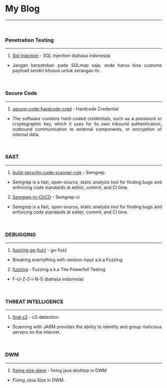# My Blog
---
&nbsp; 
### Penetration Testing
---
1. [Sql-Injection](https://wahyuhadi.github.io/me/Blog/Sql-Injection) - SQL injection (bahasa indonesia)
- <p style="text-align: justify; letter-spacing: 0.002em;">
	Jangan berpatokan pada SQLmap saja, anda harus bisa custome payload sendiri khusus untuk serangan ini .</p>


&nbsp; 
### Secure Code
----
1. [secure-code-hardcode-cred](https://wahyuhadi.github.io/me/Blog/secure-code-hardcode-cred) - Hardcode Credential
- <p style="text-align: justify; letter-spacing: 0.002em;">
	The software contains hard-coded credentials, such as a password or cryptographic key, which it uses for its own inbound authentication, outbound communication to external components, or encryption of internal data.  </p>


&nbsp; 
### SAST
---
1. [build-security-code-scanner-rule](https://wahyuhadi.github.io/me/Blog/build-security-code-scanner-rule)    -  Semgrep
- <p style="text-align: justify; letter-spacing: 0.002em;"> Semgrep is a fast, open-source, static analysis tool for finding bugs and enforcing code standards at editor, commit, and CI time. </p>
2. [Semgrep-in-CI/CD](https://wahyuhadi.github.io/me/Blog/semgrep-in-ci)  -  Semgrep-ci
- <p style="text-align: justify; letter-spacing: 0.002em;"> Semgrep is a fast, open-source, static analysis tool for finding bugs and enforcing code standards at editor, commit, and CI time. </p>

&nbsp; 
### DEBUGGING
---
1. [fuzzing-go-fuzz](https://wahyuhadi.github.io/me/Blog/fuzzing-go-fuzz)  -  go-fuzz
- <p style="text-align: justify; letter-spacing: 0.002em;"> Breaking evertything with random input a.k.a Fuzzing </p>

2. [fuzzing](https://wahyuhadi.github.io/me/Blog/fuzzing)  -  Fuzzing a.k.a The Powerfull Testing
- <p style="text-align: justify; letter-spacing: 0.002em;"> F-U-Z-Z-I-N-G (bahasa indonesia) </p>

&nbsp; 
### THREAT INTELLIGENCE
---
1. [find-c2](https://wahyuhadi.github.io/me/Blog/c2-detection-with-jarm)  -  c2-detection
- <p style="text-align: justify; letter-spacing: 0.002em;"> Scanning with JARM provides the ability to identify and group malicious servers on the Internet.</p>


&nbsp; 
### DWM
---
1. [fixing-size-dwm](https://wahyuhadi.github.io/me/Blog/java-apps-dwm-size)  -  fixing java desktop in  DWM
- <p style="text-align: justify; letter-spacing: 0.002em;"> Fixing Java Size in DWM.</p>